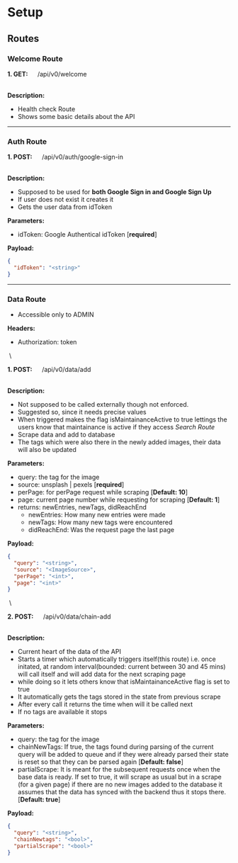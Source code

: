 # Setup

## Routes

### Welcome Route

**1. GET:** &emsp; /api/v0/welcome

&nbsp;\
**Description:**

- Health check Route
- Shows some basic details about the API

---

### Auth Route

**1. POST:** &emsp; /api/v0/auth/google-sign-in

&nbsp;\
**Description:**

- Supposed to be used for **both Google Sign in and Google Sign Up**
- If user does not exist it creates it
- Gets the user data from idToken

**Parameters:**

- idToken: Google Authentical idToken [**required**]

**Payload:**

```json
{
  "idToken": "<string>"
}
```

---

### Data Route

- Accessible only to ADMIN

**Headers:**

- Authorization: token
  
&nbsp;\

**1. POST:** &emsp; /api/v0/data/add

&nbsp;\
**Description:**

- Not supposed to be called externally though not enforced.
- Suggested so, since it needs precise values
- When triggered makes the flag isMaintainanceActive to true lettings the users know that maintainance is active if they access _Search Route_
- Scrape data and add to database
- The tags which were also there in the newly added images, their data will also be updated

**Parameters:**

- query: the tag for the image
- source: unsplash | pexels [**required**]
- perPage: for perPage request while scraping [**Default: 10**]
- page: current page number while requesting for scraping [**Default: 1**]
- returns: newEntries, newTags, didReachEnd
  - newEntries: How many new entries were made
  - newTags: How many new tags were encountered
  - didReachEnd: Was the request page the last page

**Payload:**

```json
{
  "query": "<string>",
  "source": "<ImageSource>",
  "perPage": "<int>",
  "page": "<int>"
}
```

&nbsp;\

**2. POST:** &emsp; /api/v0/data/chain-add

&nbsp;\
**Description:**

- Current heart of the data of the API
- Starts a timer which automatically triggers itself(this route) i.e. once initated, at random interval(bounded: current between 30 and 45 mins) will call itself and will add data for the next scraping page
- while doing so it lets others know that isMaintainanceActive flag is set to true
- It automatically gets the tags stored in the state from previous scrape
- After every call it returns the time when will it be called next
- If no tags are available it stops

**Parameters:**

- query: the tag for the image
- chainNewTags: If true, the tags found during parsing of the current query will be added to queue and if they were already parsed their state is reset so that they can be parsed again [**Default: false**]
- partialScrape: It is meant for the subsequent requests once when the base data is ready. If set to true, it will scrape as usual but in a scrape (for a given page) if there are no new images added to the database it assumes that the data has synced with the backend thus it stops there. [**Default: true**]

**Payload:**

```json
{
  "query": "<string>",
  "chainNewtags": "<bool>",
  "partialScrape": "<bool>"
}
```
